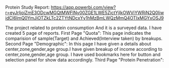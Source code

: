 Protein Study Report:
https://app.powerbi.com/view?r=eyJrIjoiZmE3ODcwMGQtMWFlNy00ZGE1LWE5ZjctYjlkOWViYWRjN2Q0IiwidCI6ImQ0YmJiOTZkLTc2ZTYtNDcxYy1hMzBmLWQzMmQ4OTIxMGYxOSJ9

The project related to protein consumption And it is a surveyed data. 
I have created 5 page of reports.
First Page "Quota": This page indicates the comparision of sample(Target) and Achieved(Interview taken) by breakups.\
Second Page "Demographic": In this page I have given a details about center,zone,gender,age group.I have given breakup of income according to center,zone,gender,age group.
                           I have used bookmarks here for button and selection panel for show data accordingly.
Third Page "Protein Penetration": 
